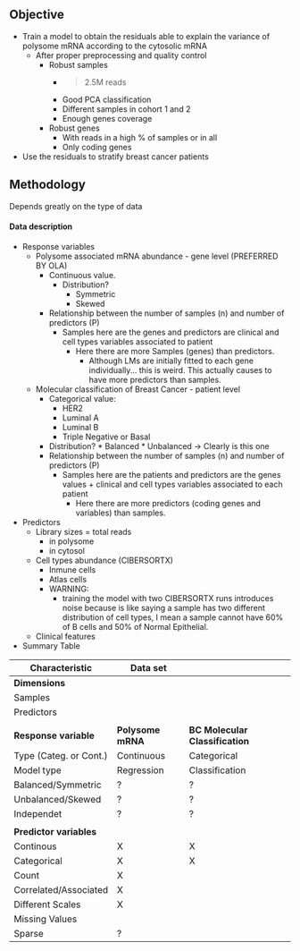 
## Objective 
- Train a model to obtain the residuals able to explain the variance of polysome mRNA according to the cytosolic mRNA
	- After proper preprocessing and quality control
		- Robust samples
			- > 2.5M reads
			- Good PCA classification
			- Different samples in cohort 1 and 2
			- Enough genes coverage
		- Robust genes
			- With reads in a high % of samples or in all 
			- Only coding genes
- Use the residuals to stratify breast cancer patients
## Methodology
Depends greatly on the type of data
#### Data description
* Response variables
	* Polysome associated mRNA abundance - gene level (PREFERRED BY OLA)
		* Continuous value.
			* Distribution?
				* Symmetric 
				* Skewed
		* Relationship between the number of samples (n) and number of predictors (P)
			* Samples here are the genes and predictors are clinical and cell types variables associated to patient
				* Here there are more Samples (genes) than predictors. 
					* Although LMs are initially fitted to each gene individually... this is weird. This actually causes to have more predictors than samples.
	* Molecular classification of Breast Cancer - patient level
		* Categorical value:
			* HER2
			* Luminal A
			* Luminal B
			* Triple Negative or Basal
		* Distribution?
				* Balanced
				* Unbalanced -> Clearly is this one
		* Relationship between the number of samples (n) and number of predictors (P)
			* Samples here are the patients and predictors are the genes values + clinical and cell types variables associated to each patient
				* Here there are more predictors (coding genes and variables) than samples. 
* Predictors
	* Library sizes = total reads 
		* in polysome
		* in cytosol
	* Cell types abundance (CIBERSORTX)
		* Inmune cells 
		* Atlas cells
		* WARNING: 
			* training the model with two CIBERSORTX runs introduces noise because is like saying a sample has two different distribution of cell types, I mean a sample cannot have 60% of B cells and 50% of Normal Epithelial.
	* Clinical features
* Summary Table

| **Characteristic**      | Data set          |                                 |
| ----------------------- | ----------------- | ------------------------------- |
| **Dimensions**          |                   |                                 |
| Samples                 |                   |                                 |
| Predictors              |                   |                                 |
|                         |                   |                                 |
| **Response variable**   | **Polysome mRNA** | **BC Molecular Classification** |
| Type (Categ. or Cont.)  | Continuous        | Categorical                     |
| Model type              | Regression        | Classification                  |
| Balanced/Symmetric      | ?                 | ?                               |
| Unbalanced/Skewed       | ?                 | ?                               |
| Independet              | ?                 | ?                               |
|                         |                   |                                 |
| **Predictor variables** |                   |                                 |
| Continous               | X                 | X                               |
| Categorical             | X                 | X                               |
| Count                   | X                 |                                 |
| Correlated/Associated   | X                 |                                 |
| Different Scales        | X                 |                                 |
| Missing Values          |                   |                                 |
| Sparse                  | ?                 |                                 |
